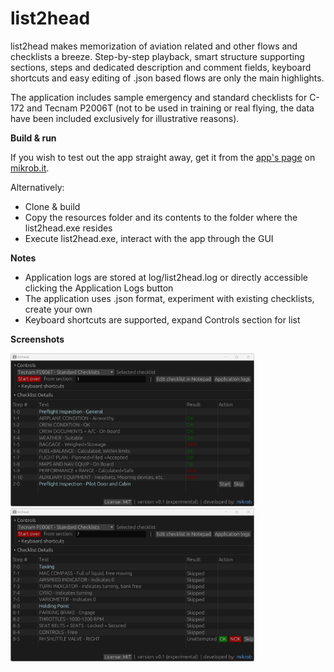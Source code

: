 # list2head

list2head makes memorization of aviation related and other flows and checklists a breeze. Step-by-step playback, smart structure supporting sections, steps and dedicated description and comment fields, keyboard shortcuts and easy editing of .json based flows are only the main highlights.

The application includes sample emergency and standard checklists for C-172 and Tecnam P2006T (not to be used in training or real flying, the data have been included exclusively for illustrative reasons).

**Build & run**

If you wish to test out the app straight away, get it from the [app's page](https://www.mikrob.it/list2head_app_detail.html) on [mikrob.it](https://www.mikrob.it).

Alternatively:
* Clone & build
* Copy the resources folder and its contents to the folder where the list2head.exe resides
* Execute list2head.exe, interact with the app through the GUI

**Notes**

* Application logs are stored at log/list2head.log or directly accessible clicking the Application Logs button
* The application uses .json format, experiment with existing checklists, create your own
* Keyboard shortcuts are supported, expand Controls section for list 

**Screenshots**

<img src="doc/screenshots/list2head_1.png" width="390">
<img src="doc/screenshots/list2head_2.png" width="390">
